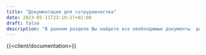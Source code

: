 ```yaml
---
title: "Документация для сотрудничества"
date: 2023-05-11T23:19:27+02:00
draft: false
description: "В данном разделе Вы найдете все необходимые документы  для  сотрудничества с компанией Датахата. Для консультации звоните ☎ +375 29 308 6666  ☎ +375 33 308 6666"
---
```


{{<client/documentation>}}
